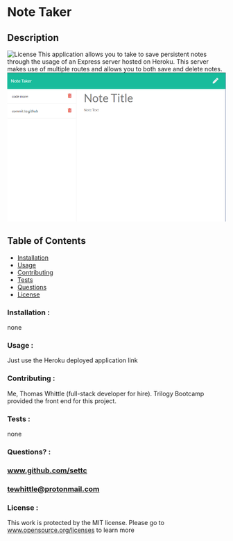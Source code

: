 
# Note Taker

## Description
![License](https://img.shields.io/badge/License-MIT-blue.svg)
    This application allows you to take to save persistent notes through the usage of an Express server hosted on Heroku. This server makes use of multiple routes and allows you to both save and delete notes.
![Screenshot](/public/assets/screenshot.png)
## Table of Contents

* [Installation](#Installation)
* [Usage](#Usage)
* [Contributing](#Contributing)
* [Tests](#Tests)
* [Questions](#Questions)
* [License](#License)

### Installation :
none

### Usage :
Just use the Heroku deployed application link 

### Contributing :
Me, Thomas Whittle (full-stack developer for hire). Trilogy Bootcamp provided the front end for this project.

### Tests :
none

### Questions? :
### www.github.com/settc
### tewhittle@protonmail.com

### License : 
This work is protected by the MIT license. Please go to 
www.opensource.org/licenses to learn more
